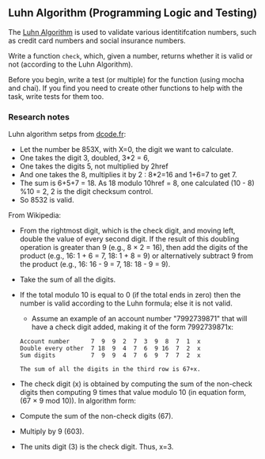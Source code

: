 ## Luhn Algorithm (Programming Logic and Testing)

The [Luhn Algorithm](https://en.wikipedia.org/wiki/Luhn_algorithm) is used to validate various identitifcation numbers, such as credit card numbers and social insurance numbers.

Write a function `check`, which, given a number, returns whether it is valid or not (according to the Luhn Algorithm).

Before you begin, write a test (or multiple) for the function (using mocha and chai). If you find you need to create other functions to help with the task, write tests for them too.

### Research notes

Luhn algorithm setps from [dcode.fr](http://www.dcode.fr/luhn-algorithm):

* Let the number be 853X, with X=0, the digit we want to calculate.
* One takes the digit 3, doubled, 3*2 = 6,
* One takes the digits 5, not multiplied by 2href
* And one takes the 8, multiplies it by 2 : 8*2=16 and 1+6=7 to get 7.
* The sum is 6+5+7 = 18. As 18 modulo 10href = 8, one calculated (10 - 8) %10 = 2, 2 is the digit checksum control.
* So 8532 is valid.

From Wikipedia:

* From the rightmost digit, which is the check digit, and moving left, double the value of every second digit. If the result of this doubling operation is greater than 9 (e.g., 8 × 2 = 16), then add the digits of the product (e.g., 16: 1 + 6 = 7, 18: 1 + 8 = 9) or alternatively subtract 9 from the product (e.g., 16: 16 - 9 = 7, 18: 18 - 9 = 9).
* Take the sum of all the digits.
* If the total modulo 10 is equal to 0 (if the total ends in zero) then the number is valid according to the Luhn formula; else it is not valid.
  * Assume an example of an account number "7992739871" that will have a check digit added, making it of the form 7992739871x:
  ```
  Account number      7  9  9  2  7  3  9  8  7  1  x
  Double every other  7 18  9  4  7  6  9 16  7  2  x
  Sum digits          7  9  9  4  7  6  9  7  7  2  x

  The sum of all the digits in the third row is 67+x.
  ```
* The check digit (x) is obtained by computing the sum of the non-check digits then computing 9 times that value modulo 10 (in equation form, (67 × 9 mod 10)). In algorithm form:

* Compute the sum of the non-check digits (67).
* Multiply by 9 (603).
* The units digit (3) is the check digit. Thus, x=3.